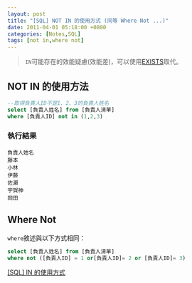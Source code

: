 ```yaml
---
layout: post
title: "[SQL] NOT IN 的使用方式 (同等 Where Not ...)"
date: 2011-04-01 05:18:00 +0800
categories: [Notes,SQL]
tags: [not in,where not]
---
```


> `IN`可能存在的效能疑慮(效能差)，可以使用[EXISTS](https://riivalin.github.io/posts/2011/04/sql-16/)取代。

## NOT IN 的使用方法

```sql
--取得負責人ID不是1、2、3的負責人姓名
select [負責人姓名] from [負責人清單]
where [負責人ID] not in (1,2,3)
```

### 執行結果
```
負責人姓名
藤本
小林
伊藤
佐瀨
宇賀神
岡田
```

## Where Not

`where`敘述與以下方式相同：

```sql
select [負責人姓名] from [負責人清單]
where not ([負責人ID] = 1 or[負責人ID]= 2 or [負責人ID]= 3)
```

[[SQL] IN 的使用方式](https://riivalin.github.io/posts/2011/03/sql-2-1/)